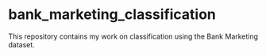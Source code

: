# bank_marketing_classification
This repository contains my work on classification using the Bank Marketing dataset.
